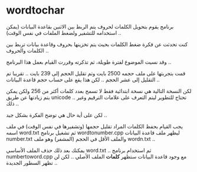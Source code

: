 # wordtochar
برنامج يقوم بتحويل الكلمات لحروف يتم الربط بين الاثنين بقاعدة البيانات (يمكن استخدامه للتشفير ولضغط الملفات في نفس الوقت) ..

كنت تحدثت عن فكرة ضغط الكلمات بحيث يتم تخزينها بحروف وقاعدة بيانات تربط بين الكلمات والحروف ..

وقد نسيت الموضوع لفترة طويلة، ثم تذكرته وقررت القيام بعمل هذا البرنامج ..

قمت بتجربتها على ملف حجمه 2500 بايت وتم تقليل الحجم إلى 239 بايت .. تقريبا تم التقليل إلى عشر الحجم .. لكن هذا يقع على حساب حجم قاعدة البيانات ..

لكن النسخة التالية هي نسخة ابتدائية فقط لا تسمح بعدد كلمات أكثر من 256 ولكن يمكن يتم زيادتها عن طريق unicode ..
تحتاج للتطوير ليتم التعرف على علامات الترقيم وغير ذلك  ..

لكن على أية حال هي توضح الفكرة بشكل جيد ..

يجب القيام بحفظ الكلمات المراد تقليل حجمها (وتشفيرها في نفس الوقت) في ملف اسمه word.txt ثم تشغيل برنامج wordtonumber.cpp ليظهر ملف قاعدة البيانات number.txt والملف الأقل في الحجم (المشفر) وهو ملف wordn.txt ..

يمكنك بعد ذلك حذف الملف الأساسي word.txt .. ثم استخدام برنامج numbertoword.cpp مع وجود قاعدة البيانات ستظهر **كلمات** الملف الأصلي ..
لكن لن تظهر السطور الجديدة ..
